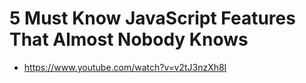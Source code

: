 # 5 Must Know JavaScript Features That Almost Nobody Knows

* <https://www.youtube.com/watch?v=v2tJ3nzXh8I>
